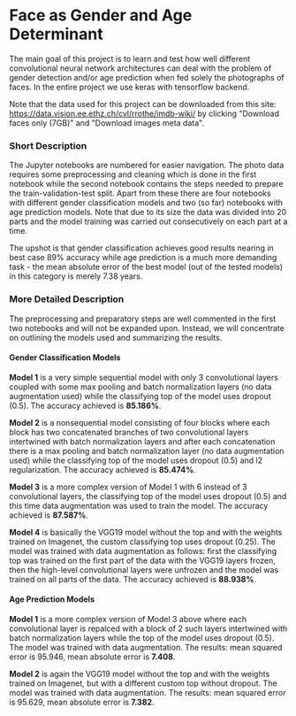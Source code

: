 # Face as Gender and Age Determinant  
The main goal of this project is to learn and test how well different convolutional neural network architectures can deal with the problem of gender detection and/or age prediction when fed solely the photographs of faces. In the entire project we use keras with tensorflow backend.

Note that the data used for this project can be downloaded from this site: https://data.vision.ee.ethz.ch/cvl/rrothe/imdb-wiki/
by clicking "Download faces only (7GB)" and "Download images meta data".

### Short Description
The Jupyter notebooks are numbered for easier navigation. The photo data requires some preprocessing and cleaning which is done in the first notebook while the second notebook contains the steps needed to prepare the train-validation-test split. Apart from these there are four notebooks with different gender classification models and two (so far) notebooks with age prediction models. Note that due to its size the data was divided into 20 parts and the model training was carried out consecutively on each part at a time.

The upshot is that gender classification achieves good results nearing in best case 89% accuracy while age prediction is a much more demanding task - the mean absolute error of the best model (out of the tested models) in this category is merely 7.38 years.

### More Detailed Description
The preprocessing and preparatory steps are well commented in the first two notebooks and will not be expanded upon. Instead, we will concentrate on outlining the models used and summarizing the results.

#### Gender Classification Models
**Model 1** is a very simple sequential model with only 3 convolutional layers coupled with some max pooling and batch normalization layers (no data augmentation used) while the classifying top of the model uses dropout (0.5). The accuracy achieved is **85.186%**.

**Model 2** is a nonsequential model consisting of four blocks where each block has two concatenated branches of two convolutional layers intertwined with batch normalization layers and after each concatenation there is a max pooling and batch normalization layer (no data augmentation used) while the classifying top of the model uses dropout (0.5) and l2 regularization. The accuracy achieved is **85.474%**.

**Model 3** is a more complex version of Model 1 with 6 instead of 3 convolutional layers, the classifying top of the model uses dropout (0.5) and this time data augmentation was used to train the model. The accuracy achieved is **87.587%**.

**Model 4** is basically the VGG19 model without the top and with the weights trained on Imagenet, the custom classifying top uses dropout (0.25). The model was trained with data augmentation as follows: first the classifying top was trained on the first part of the data with the VGG19 layers frozen, then the high-level convolutional layers were unfrozen and the model was trained on all parts of the data. The accuracy achieved is **88.938%**.

#### Age Prediction Models
**Model 1** is a more complex version of Model 3 above where each convolutional layer is repalced with a block of 2 such layers intertwined with batch normalization layers while the top of the model uses dropout (0.5). The model was trained with data augmentation. The results: mean squared error is 95.946, mean absolute error is **7.408**.

**Model 2** is again the VGG19 model without the top and with the weights trained on Imagenet, but with a different custom top without dropout. The model was trained with data augmentation. The results: mean squared error is 95.629, mean absolute error is **7.382**.






